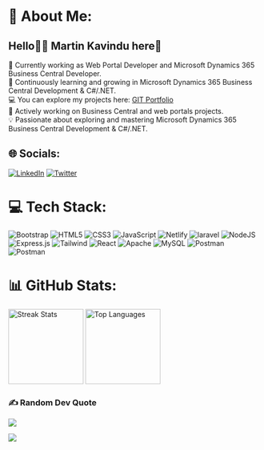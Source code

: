 # 💫 About Me:
## Hello🧑‍💻 Martin Kavindu here🙋

🔭 Currently working as Web Portal Developer and Microsoft Dynamics 365 Business Central Developer.<br>🏫 Continuously learning and growing in Microsoft Dynamics 365 Business Central Development & C#/.NET.<br> 💻 You can explore my projects here: [GIT Portfolio](https://github.com/martinkavindu/)<br>🌱 Actively working on Business Central  and web portals projects.<br>💡 Passionate about exploring and mastering Microsoft Dynamics 365 Business Central Development  & C#/.NET.


## 🌐 Socials:
[![LinkedIn](https://img.shields.io/badge/LinkedIn-%230077B5.svg?logo=linkedin&logoColor=white)]([https://linkedin.com/in/martinkavindu](https://ke.linkedin.com/in/martin-kavindu-30632b281)) [![Twitter](https://img.shields.io/badge/Twitter-%231DA1F2.svg?logo=Twitter&logoColor=white)](https://twitter.com/fallenherro1) 

# 💻 Tech Stack:
![Bootstrap](https://img.shields.io/badge/Bootstrap-%23ED8B00.svg?style=for-the-badge&logo=Bootstrap&logoColor=white)  ![HTML5](https://img.shields.io/badge/html5-%23E34F26.svg?style=for-the-badge&logo=html5&logoColor=white) ![CSS3](https://img.shields.io/badge/css3-%231572B6.svg?style=for-the-badge&logo=css3&logoColor=white) ![JavaScript](https://img.shields.io/badge/javascript-%23323330.svg?style=for-the-badge&logo=javascript&logoColor=%23F7DF1E) ![Netlify](https://img.shields.io/badge/php-%23000000.svg?style=for-the-badge&logo=php&logoColor=#00C7B7) ![laravel](https://img.shields.io/badge/laravel-%23000000.svg?style=for-the-badge&logo=laravel&logoColor=white) ![NodeJS](https://img.shields.io/badge/node.js-6DA55F?style=for-the-badge&logo=node.js&logoColor=white) ![Express.js](https://img.shields.io/badge/express.js-%23404d59.svg?style=for-the-badge&logo=express&logoColor=%2361DAFB) ![Tailwind](https://img.shields.io/badge/Tailwind-FFF?style=for-the-badge&logo=Tailwind&logoColor=red) ![React](https://img.shields.io/badge/react-%2320232a.svg?style=for-the-badge&logo=react&logoColor=%2361DAFB) ![Apache](https://img.shields.io/badge/apache-%23D42029.svg?style=for-the-badge&logo=apache&logoColor=white) ![MySQL](https://img.shields.io/badge/mysql-%2300f.svg?style=for-the-badge&logo=mysql&logoColor=white) ![Postman](https://img.shields.io/badge/Postman-FF6C37?style=for-the-badge&logo=postman&logoColor=white)![Postman](https://img.shields.io/badge/bc365-dotNET-FF6C37?style=for-the-badge&logo=BC365&C#/.NET&logoColor=blue) 


# 📊 GitHub Stats:

<div>
  <img src="https://github-readme-streak-stats.herokuapp.com/?user=martinkavindu&theme=radical&hide_border=false" alt="Streak Stats" height="150"/>
  <img src="https://github-readme-stats.vercel.app/api/top-langs/?username=martinkavindu&theme=radical&hide_border=false&include_all_commits=true&count_private=true&layout=compact" alt="Top Languages" height="150"/>
  </div>
  

### ✍️ Random Dev Quote
![](https://quotes-github-readme.vercel.app/api?type=horizontal&theme=radical)


[![](https://visitcount.itsvg.in/api?id=martinkavindu&icon=5&color=0)](https://visitcount.itsvg.in)



  
